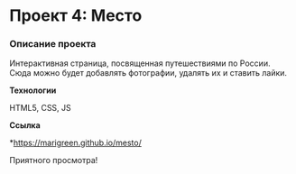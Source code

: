# Проект 4: Место

### Описание проекта

Интерактивная страница, посвященная путешествиями по России. Сюда можно будет добавлять фотографии, удалять их и ставить лайки.

**Технологии**

HTML5, CSS, JS

**Ссылка**

*https://marigreen.github.io/mesto/

Приятного просмотра!
